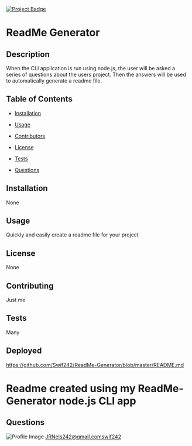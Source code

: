 

[![Project Badge](https://img.shields.io/badge/Application-Awesome-green)](https://github.com/Swif242/ReadMe-Generator)
# ReadMe Generator

## Description 

When the CLI application is run using node.js, the user will be asked a series of questions about the users project. Then the answers will be used to automatically generate a readme file.

## Table of Contents 

- [Installation](#installation)

- [Usage](#usage)

- [Contributors](#contributors)

- [License](#license)

- [Tests](#tests)

- [Questions](#questions)

## Installation 

None

## Usage 

Quickly and easily create a readme file for your project

## License 

None

## Contributing 

Just me

## Tests 

Many

## Deployed

https://github.com/Swif242/ReadMe-Generator/blob/master/README.md

# Readme created using my ReadMe-Generator node.js CLI app 

## Questions 

![Profile Image](https://avatars3.githubusercontent.com/u/58095369?v=4)
JRNels242@gmail.comswif242
